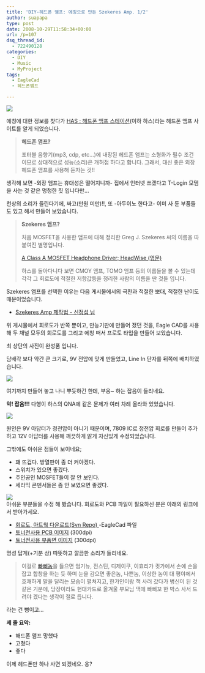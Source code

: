```yaml
---
title: 'DIY-헤드폰 앰프: 에칭으로 만든 Szekeres Amp. 1/2'
author: suapapa
type: post
date: 2008-10-29T11:58:34+00:00
url: /p=107
dsq_thread_id:
  - 722490128
categories:
  - DIY
  - Music
  - MyProject
tags:
  - EagleCad
  - 헤드폰앰프

---
```

![](https://homin.dev/asset/blog/2008/10/szekeresamp.jpg)

에칭에 대한 정보를 찾다가 [HAS : 헤드폰 앰프 스테이션](http://www.headphoneamp.co.kr/)(이하 하스)라는 헤드폰 앰프 사이트를 알게 되었습니다.

> **헤드폰 앰프?**
> 
> 포터블 음향기(mp3, cdp, etc&#8230;)에 내장된 헤드폰 앰프는 소형화가 필수 조건 이므로 상대적으로 성능(소리)은 개허접 하다고 합니다. 그래서, 대신 좋은 외장 헤드폰 앰프를 사용해 듣자는 것!!

 생각해 보면 -외장 앰프는 휴대성은 떨어지니까- 집에서 인터넷 쓰겠다고 T-Login 모뎀을 사는 것 같은 멍청한 짓 입니다만&#8230;

천상의 소리가 들린다기에, 싸고(만원 미만)!!, 또 -아두이노 한다고- 이미 사 둔 부품들도 있고 해서 만들어 보았습니다.

> **Szekeres 앰프?**
> 
> 처음 MOSFET을 사용한 앰프에 대해 정리한 Greg J. Szekeres 씨의 이름을 따 붙여진 별명입니다.
> 
> [A Class A MOSFET Headphone Driver; HeadWise (영문)](http://headwize.com/projects/szeke1_prj.htm)
> 
> 하스를 돌아다니다 보면 CMOY 앰프, TOMO 앰프 등의 이름들을 볼 수 있는데 각각 그 회로도에 적절한 저항값등을 정리한 사람의 이름을 딴 것들 입니다.

Szekeres 앰프를 선택한 이유는 다음 게시물에서의 극찬과 적절한 뽀대, 적절한 난이도 때문이었습니다.

  * [Szekeres Amp 제작법 - 신정섭 님](http://www.headphoneamp.co.kr/bbs/zboard.php?id=diy_sijosae&page=1&sn1=&divpage=1&sn=off&ss=on&sc=on&keyword=Szekeres%20Amp&select_arrange=headnum&desc=asc&no=107)

위 게시물에서 회로도가 반쪽 뿐이고, 만능기판에 만들어 졌던 것을, Eagle CAD를 사용해 두 채널 모두의 회로도를 그리고 에칭 떠서 프로토 타입을 만들어 보았습니다.

최 상단의 사진이 완성품 입니다.

담배각 보다 약간 큰 크기로, 9V 전압에 맞게 만들었고, Line In 단자를 뒤쪽에 배치하였습니다.

![](https://homin.dev/asset/blog/2008/10/szekeresamp_pcb.jpg)

여기까지 만들어 놓고 나니 뿌듯하긴 한데, 부웅~ 하는 잡음이 들리네요.

**악! 잡음!!!** 다행이 하스의 QNA에 같은 문제가 여러 차례 올라와 있었습니다.

![](https://homin.dev/asset/blog/2008/10/szekeres_7809.jpg)

원인은 9V 아답터가 정전압이 아니기 때문이며, 7809 IC로 정전압 회로를 만들어 추가하고 12V 아답터를 사용해 깨끗하게 맑게 자신있게 수정되었습니다.

그밖에도 아쉬운 점들이 보이네요;

  * 꽤 뜨겁다. 방열판이 좀 더 커야겠다.
  * 스위치가 있으면 좋겠다.
  * 주인공인 MOSFET들이 잘 안 보인다.
  * 세라믹 콘덴서들은 좀 안 보였으면 좋겠다.

[![](https://homin.dev/asset/blog/2008/10/skekeresamp_all.jpg)](https://homin.dev/svn/HW/SzekeresAmp/SkekeresAmp_ALL.png)  
아쉬운 부분들을 수정 해 봤습니다. 회로도와 PCB 파일이 필요하신 분은 아래의 링크에서 받아가세요.

  * [회로도, 아트웍 다운로드(Svn Repo) ](https://homin.dev/svn/HW/SzekeresAmp)-EagleCad 파일
  * [토너전사용 PCB 이미지](https://homin.dev/svn/HW/SzekeresAmp/SkekeresAmp_PCB.png) (300dpi)
  * [토너전사용 부품면 이미지](https://homin.dev/svn/HW/SzekeresAmp/SkekeresAmp_TOP.png) (300dpi)

명성 답게(+기분 상) 따뜻하고 깔끔한 소리가 들리네요.

> 이걸로 [빠삐놈](http://gall.dcinside.com/list.php?id=hit&no=6417&page=8)을 들으면 엄기뉴, 전스틴, 디제이쿠, 이효리가 귓가에서 손에 손을 잡고 합창을 하는 듯 하며 눈을 감으면 좋은놈, 나쁜놈, 이상한 놈이 대 평야에서 호쾌하게 말을 달리는 모습이 펼쳐지고, 한가인이랑 책 사러 갔다가 병신이 된 것 같은 기분에, 당장이라도 현대카드로 올겨울 부모님 댁에 빠삐꼬 한 박스 사서 드려야 겠다는 생각이 절로 듭니다.

라는 건 뻥이고&#8230;

**세 줄 요악:**

  * 해드폰 앰프 망했다
  * 고쳤다
  * 좋다

이제 헤드폰만 하나 사면 되겠네요. 응?
